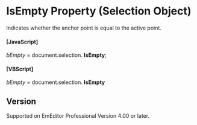 # IsEmpty Property (Selection Object)

Indicates whether the anchor point is equal to the active point.

#### \[JavaScript\]

_bEmpty_ = document.selection. **IsEmpty**;

#### \[VBScript\]

_bEmpty_ = document.selection. **IsEmpty**

## Version

Supported on EmEditor Professional Version 4.00 or later.
